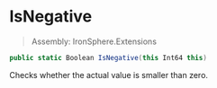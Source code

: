 ﻿

# IsNegative

> Assembly: IronSphere.Extensions

```csharp
public static Boolean IsNegative(this Int64 this)
```

Checks whether the actual value is smaller than zero.

